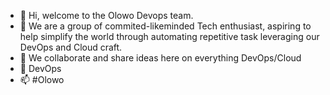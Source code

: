 - 👋 Hi, welcome to the Olowo Devops team.
- 👀 We are a group of commited-likeminded Tech enthusiast, aspiring to help simplify the world through automating repetitive task leveraging our DevOps and Cloud craft.
- 🌱 We collaborate and share ideas here on everything DevOps/Cloud
- 💞️ DevOps
- 📫 #Olowo

<!---
olowo-devops/olowo-devops is a ✨ special ✨ repository because its `README.md` (this file) appears on your GitHub profile.
You can click the Preview link to take a look at your changes.
--->
